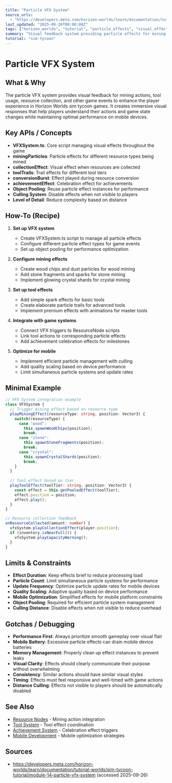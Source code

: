 ```yaml
---
title: "Particle VFX System"
source_urls:
  - "https://developers.meta.com/horizon-worlds/learn/documentation/tutorial-worlds/sim-tycoon-tutorial/module-14-particle-vfx-system"
last_updated: "2025-09-26T00:00:00Z"
tags: ["horizon_worlds", "tutorial", "particle_effects", "visual_effects", "mobile_optimization"]
summary: "Visual feedback system providing particle effects for mining, tool usage, resource collection, and game events with mobile performance optimization."
tutorial: "sim-tycoon"
---
```


# Particle VFX System

## What & Why

The particle VFX system provides visual feedback for mining actions, tool usage, resource collection, and other game events to enhance the player experience in Horizon Worlds sim tycoon games. It creates immersive visual responses that help players understand their actions and game state changes while maintaining optimal performance on mobile devices.

## Key APIs / Concepts

- **VFXSystem.ts**: Core script managing visual effects throughout the game
- **miningParticles**: Particle effects for different resource types being mined
- **collectionEffect**: Visual effect when resources are collected
- **toolTrails**: Trail effects for different tool tiers
- **conversionBurst**: Effect played during resource conversion
- **achievementEffect**: Celebration effect for achievements
- **Object Pooling**: Reuse particle effect instances for performance
- **Culling System**: Disable effects when not visible to players
- **Level of Detail**: Reduce complexity based on distance

## How-To (Recipe)

1. **Set up VFX system**
   - Create VFXSystem.ts script to manage all particle effects
   - Configure different particle effect types for game events
   - Set up object pooling for performance optimization

2. **Configure mining effects**
   - Create wood chips and dust particles for wood mining
   - Add stone fragments and sparks for stone mining
   - Implement glowing crystal shards for crystal mining

3. **Set up tool effects**
   - Add simple spark effects for basic tools
   - Create elaborate particle trails for advanced tools
   - Implement premium effects with animations for master tools

4. **Integrate with game systems**
   - Connect VFX triggers to ResourceNode scripts
   - Link tool actions to corresponding particle effects
   - Add achievement celebration effects for milestones

5. **Optimize for mobile**
   - Implement efficient particle management with culling
   - Add quality scaling based on device performance
   - Limit simultaneous particle systems and update rates

## Minimal Example

```typescript
// VFX System integration example
class VFXSystem {
  // Trigger mining effect based on resource type
  playMiningEffect(resourceType: string, position: Vector3) {
    switch(resourceType) {
      case "wood":
        this.spawnWoodChips(position);
        break;
      case "stone": 
        this.spawnStoneFragments(position);
        break;
      case "crystal":
        this.spawnCrystalShards(position);
        break;
    }
  }
  
  // Tool effect based on tier
  playToolEffect(toolTier: string, position: Vector3) {
    const effect = this.getPooledEffect(toolTier);
    effect.position = position;
    effect.play();
  }
}

// Resource collection feedback
onResourceCollected(amount: number) {
  vfxSystem.playCollectionEffect(player.position);
  if (inventory.isNearFull()) {
    vfxSystem.playCapacityWarning();
  }
}
```

## Limits & Constraints

- **Effect Duration**: Keep effects brief to reduce processing load
- **Particle Count**: Limit simultaneous particle systems for performance
- **Update Frequency**: Optimize particle update rates for mobile devices
- **Quality Scaling**: Adaptive quality based on device performance
- **Mobile Optimization**: Simplified effects for mobile platform constraints
- **Object Pooling**: Required for efficient particle system management
- **Culling Distance**: Disable effects when not visible to reduce overhead

## Gotchas / Debugging

- **Performance First**: Always prioritize smooth gameplay over visual flair
- **Mobile Battery**: Excessive particle effects can drain mobile device batteries
- **Memory Management**: Properly clean up effect instances to prevent leaks
- **Visual Clarity**: Effects should clearly communicate their purpose without overwhelming
- **Consistency**: Similar actions should have similar visual styles
- **Timing**: Effects must feel responsive and well-timed with game actions
- **Distance Culling**: Effects not visible to players should be automatically disabled

## See Also

- [Resource Nodes](02-resource-nodes.md) - Mining action integration
- [Tool System](03-tools-and-toolgroups.md) - Tool effect coordination  
- [Achievement System](16-achievement-quest-system.md) - Celebration effect triggers
- [Mobile Development](../web-mobile-development/README.md) - Mobile optimization strategies

## Sources

- https://developers.meta.com/horizon-worlds/learn/documentation/tutorial-worlds/sim-tycoon-tutorial/module-14-particle-vfx-system (accessed 2025-09-26)